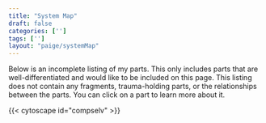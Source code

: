 ```yaml
---
title: "System Map"
draft: false
categories: ['']
tags: ['']
layout: "paige/systemMap"
---
```


Below is an incomplete listing of my parts. This only includes parts that are well-differentiated and would like to be included on this page. This listing does not contain any fragments, trauma-holding parts, or the relationships between the parts. You can click on a part to learn more about it. 


{{< cytoscape id="compselv" >}}

